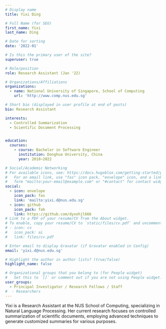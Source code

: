 ```yaml
---
# Display name
title: Yixi Ding

# Full Name (for SEO)
first_name: Yixi
last_name: Ding

# Date for sorting
date: '2022-01'

# Is this the primary user of the site?
superuser: true

# Role/position
role: Research Assistant (Jan '22)

# Organizations/Affiliations
organizations:
  - name: National University of Singapore, School of Computing
    url: 'http://www.comp.nus.edu.sg'

# Short bio (displayed in user profile at end of posts)
bio: Research Assistant 

interests:
  - Controlled Summarization
  - Scientific Document Processing


education:
  courses:
    - course: Bachelor in Software Engineer
      institution: Donghua University, China
      year: 2018~2022

# Social/Academic Networking
# For available icons, see: https://docs.hugoblox.com/getting-started/page-builder/#icons
#   For an email link, use "fas" icon pack, "envelope" icon, and a link in the
#   form "mailto:your-email@example.com" or "#contact" for contact widget.
social:
  - icon: envelope
    icon_pack: fas
    link: 'mailto:yixi.d@nus.edu.sg'
  - icon: github
    icon_pack: fab
    link: https://github.com/dyxohjl666
# Link to a PDF of your resume/CV from the About widget.
# To enable, copy your resume/CV to `static/files/cv.pdf` and uncomment the lines below.
# - icon: cv
#   icon_pack: ai
#   link: files/cv.pdf

# Enter email to display Gravatar (if Gravatar enabled in Config)
email: 'yixi.d@nus.edu.sg'

# Highlight the author in author lists? (true/false)
highlight_name: false

# Organizational groups that you belong to (for People widget)
#   Set this to `[]` or comment out if you are not using People widget.
user_groups:
  - Principal Investigator / Research Fellows / Staff
#  - Researchers
---
```


Yixi is a Research Assistant at the NUS School of Computing, specializing in Natural Language Processing. Her current research focuses on controlled summarization of scientific documents, employing advanced techniques to generate customized summaries for various purposes. 
